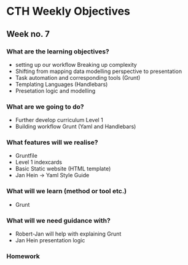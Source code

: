 # CTH Weekly Objectives
## Week no. 7

### What are the learning objectives?
- setting up our workflow
Breaking up complexity
- Shifting from mapping data modelling perspective to presentation 
- Task automation and corresponding tools (Grunt)
- Templating Languages (Handlebars)
- Presetation logic and modelling 

### What are we going to do?
- Further develop curriculum Level 1 
- Building workflow Grunt (Yaml and Handlebars)

### What features will we realise?
- Gruntfile 
- Level 1 indexcards
- Basic Static website (HTML template)
- Jan Hein -> Yaml Style Guide 

### What will we learn (method or tool etc.)
- Grunt

### What will we need guidance with?
- Robert-Jan will help with explaining Grunt
- Jan Hein presentation logic

### Homework
